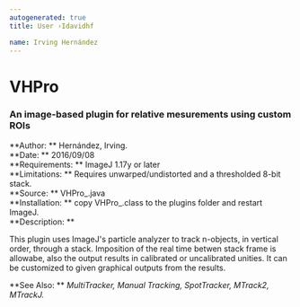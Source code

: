 ```yaml
---
autogenerated: true
title: User ›Idavidhf

name: Irving Hernández
---
```


VHPro
=====

### An image-based plugin for relative mesurements using custom ROIs

**Author: ** Hernández, Irving.  
**Date: ** 2016/09/08  
**Requirements: ** ImageJ 1.17y or later  
**Limitations: ** Requires unwarped/undistorted and a thresholded 8-bit stack.  
**Source: ** VHPro\_.java  
**Installation: ** copy VHPro\_.class to the plugins folder and restart ImageJ.  
**Description: **  

This plugin uses ImageJ's particle analyzer to track n-objects, in vertical order, through a stack. Imposition of the real time betwen stack frame is allowabe, also the output results in calibrated or uncalibrated unities. It can be customized to given graphical outputs from the results.

  
  
**See Also: ** *MultiTracker, Manual Tracking, SpotTracker, MTrack2, MTrackJ.*
